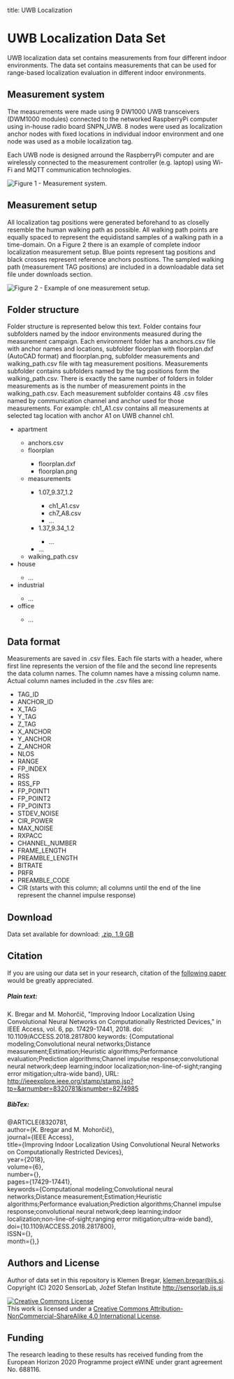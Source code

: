 title: UWB Localization

# UWB Localization Data Set</h1>
UWB localization data set contains measurements from four different indoor environments. The data set contains measurements that can be used for range-based localization evaluation in different indoor environments.

## Measurement system
The measurements were made using 9 DW1000 UWB transceivers (DWM1000 modules) connected to the networked RaspberryPi computer using in-house radio board SNPN_UWB. 8 nodes were used as localization anchor nodes with fixed locations in individual indoor environment and one node was used as a mobile localization tag.

Each UWB node is designed arround the RaspberryPi computer and are wirelessly connected to the measurement controller (e.g. laptop) using Wi-Fi and MQTT communication technologies.
 
<img alt="Figure 1 - Measurement system." src="img/system.png" />

## Measurement setup
All localization tag positions were generated beforehand to as closelly resemble the human walking path as possible. All walking path points are equally spaced to represent the equidistand samples of a walking path in a time-domain. On a Figure 2 there is an example of complete indoor localization measurement setup. Blue points represent tag positions and black crosses represent reference anchors positions. The sampled walking path (measurement TAG positions) are included in a downloadable data set file under downloads section.

<img alt="Figure 2 - Example of one measurement setup." src="img/measurement_setup.jpg" />

## Folder structure
Folder structure is represented below this text. Folder contains four subfolders named by the indoor environments measured during the measurement campaign. Each environment folder has a anchors.csv file with anchor names and locations, subfolder floorplan with floorplan.dxf (AutoCAD format) and floorplan.png, subfolder measurements and walking_path.csv file with tag measurement positions. Measurements subfolder contains subfolders named by the tag positions form the walking_path.csv. There is exactly the same number of folders in folder measurements as is the number of measurement points in the walking_path.csv. Each measurement subfolder contains 48 .csv files named by communication channel and anchor used for those measurements. For example: ch1_A1.csv contains all measurements at selected tag location with anchor A1 on UWB channel ch1.

  <ul>
    <li>apartment</li>
      <ul>
        <li>anchors.csv</li>
        <li>floorplan</li>
          <ul>
            <li>floorplan.dxf</li>
            <li>floorplan.png</li>
          </ul>
        <li>measurements</li>
          <ul>
            <li>1.07_9.37_1.2</li>
              <ul>
                <li>ch1_A1.csv</li>
                <li>ch7_A8.csv</li>
                <li>...</li>
              </ul>
            <li>1.37_9.34_1.2</li>
              <ul>
                <li>...</li>
              </ul>
            <li>...</li>
          </ul>
          <li>walking_path.csv</li>
      </ul>
    <li>house</li>
      <ul>
        <li>...</li>
      </ul>
    <li>industrial</li>
      <ul>
        <li>...</li>
      </ul>
    <li>office</li>
      <ul>
        <li>...</li>
      </ul>
  </ul>

## Data format
  Measurements are saved in .csv files. Each file starts with a header, where first line represents the version of the file and the second line represents the data column names. The column names have a missing column name. Actual column names included in the .csv files are:
  <ul>
    <li>TAG_ID</li>
    <li>ANCHOR_ID</li>
    <li>X_TAG</li>
    <li>Y_TAG</li>
    <li>Z_TAG</li>
    <li>X_ANCHOR</li>
    <li>Y_ANCHOR</li>
    <li>Z_ANCHOR</li>
    <li>NLOS</li>
    <li>RANGE</li>
    <li>FP_INDEX</li>
    <li>RSS</li>
    <li>RSS_FP</li>
    <li>FP_POINT1</li>
    <li>FP_POINT2</li>
    <li>FP_POINT3</li>
    <li>STDEV_NOISE</li>
    <li>CIR_POWER</li>
    <li>MAX_NOISE</li>
    <li>RXPACC</li>
    <li>CHANNEL_NUMBER</li>
    <li>FRAME_LENGTH</li>
    <li>PREAMBLE_LENGTH</li>
    <li>BITRATE</li>
    <li>PRFR</li>
    <li>PREAMBLE_CODE</li>
    <li>CIR (starts with this column; all columns until the end of the line represent the channel impulse response)</li>
  </ul>

## Download
Data set available for download: <a href="dataset-files/data.zip">.zip, 1.9 GB</a>

## Citation
If you are using our data set in your research, citation of the [following paper](https://ieeexplore.ieee.org/document/8320781) would be greatly appreciated.

##### Plain text:
K. Bregar and M. Mohorčič, "Improving Indoor Localization Using Convolutional Neural Networks on Computationally Restricted Devices," in IEEE Access, vol. 6, pp. 17429-17441, 2018.
    doi: 10.1109/ACCESS.2018.2817800
    keywords: {Computational modeling;Convolutional neural networks;Distance measurement;Estimation;Heuristic algorithms;Performance evaluation;Prediction algorithms;Channel impulse response;convolutional neural network;deep learning;indoor localization;non-line-of-sight;ranging error mitigation;ultra-wide band},
    URL: http://ieeexplore.ieee.org/stamp/stamp.jsp?tp=&arnumber=8320781&isnumber=8274985

##### BibTex:
  <span>@ARTICLE{8320781,</span></br>
  <span>author={K. Bregar and M. Mohorčič},</span></br>
  <span>journal={IEEE Access},</span></br>
  <span>title={Improving Indoor Localization Using Convolutional Neural Networks on Computationally Restricted Devices},</span></br>
  <span>year={2018},</span></br>
  <span>volume={6},</span></br>
  <span>number={},</span></br>
  <span>pages={17429-17441},</span></br>
  <span>keywords={Computational modeling;Convolutional neural networks;Distance measurement;Estimation;Heuristic algorithms;Performance evaluation;Prediction algorithms;Channel impulse response;convolutional neural network;deep learning;indoor localization;non-line-of-sight;ranging error mitigation;ultra-wide band},</span></br>
  <span>doi={10.1109/ACCESS.2018.2817800},</span></br>
  <span>ISSN={},</span></br>
  <span>month={},}</span></br>


## Authors and License
Author of data set in this repository is Klemen Bregar, klemen.bregar@ijs.si.
Copyright (C) 2020 SensorLab, Jožef Stefan Institute http://sensorlab.ijs.si

<a rel="license" href="http://creativecommons.org/licenses/by-nc-sa/4.0/"><img alt="Creative Commons License" style="border-width:0" src="https://i.creativecommons.org/l/by-nc-sa/4.0/88x31.png" /></a><br />This work is licensed under a <a rel="license" href="http://creativecommons.org/licenses/by-nc-sa/4.0/">Creative Commons Attribution-NonCommercial-ShareAlike 4.0 International License</a>.

## Funding
The research leading to these results has received funding from the European Horizon 2020 Programme project eWINE under grant agreement No. 688116.

